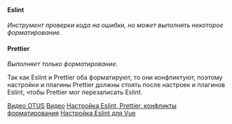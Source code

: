 #### Eslint

_Инструмент проверки кода на ошибки, но может выполнять некоторое форматирование._


#### Prettier

_Выполняет только форматирование._
  

Так как Eslint и Prettier оба форматируют, то они конфликтуют, поэтому настройки и плагины Prettier должны стоять после настроек и плагинов Eslint, чтобы Prettier мог перезаписать Eslint.
  

[Видео OTUS](https://www.youtube.com/watch?v=Rk1Z2vLhxBc&ab_channel=OTUS%D0%9E%D0%BD%D0%BB%D0%B0%D0%B9%D0%BD-%D0%BE%D0%B1%D1%80%D0%B0%D0%B7%D0%BE%D0%B2%D0%B0%D0%BD%D0%B8%D0%B5)
[Видео](https://www.youtube.com/watch?v=Vw61_tGWW0Q&ab_channel=%D0%98%D0%BD%D1%81%D1%82%D0%B8%D1%82%D1%83%D1%82%D0%BF%D1%80%D0%BE%D0%B3%D1%80%D0%B0%D0%BC%D0%BC%D0%BD%D1%8B%D1%85%D1%81%D0%B8%D1%81%D1%82%D0%B5%D0%BCI%D0%99%D0%BE%D1%88%D0%BA%D0%B0%D1%80-%D0%9E%D0%BB%D0%B0)
[Настройка Eslint, Prettier, конфликты форматирования](https://blog.theodo.com/2019/08/empower-your-dev-environment-with-eslint-prettier-and-editorconfig-with-no-conflicts/)
[Настройка Eslint для Vue](https://eslint.vuejs.org/user-guide/)